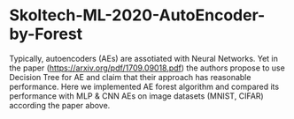 # Skoltech-ML-2020-AutoEncoder-by-Forest
Typically, autoencoders (AEs) are assotiated with Neural Networks. Yet in the paper (https://arxiv.org/pdf/1709.09018.pdf) the authors propose to use Decision Tree for AE and claim that their approach has reasonable performance. Here we implemented AE forest algorithm and compared its performance with MLP &amp; CNN  AEs on image datasets (MNIST, CIFAR) according the paper above.
